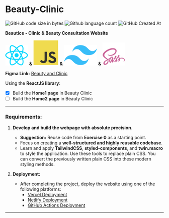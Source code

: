 # Beauty-Clinic

![GitHub code size in bytes](https://img.shields.io/github/languages/code-size/Viet281101/BeautyClinic) ![Github language count](https://img.shields.io/github/languages/count/Viet281101/BeautyClinic) ![GitHub Created At](https://img.shields.io/github/created-at/Viet281101/BeautyClinic)

**Beautice - Clinic & Beauty Consultation Website**

[![alt text](/public/react.svg)](https://react.dev/)  **&** [![alt text](/public/javascript.svg)](https://en.wikipedia.org/wiki/JavaScript) **&** [![alt text](/public/tailwind.svg)](https://tailwindcss.com/) **&** [![alt text](public/sass.svg)](https://sass-lang.com/)

**Figma Link:** [Beauty and Clinic](https://www.figma.com/design/Ry2YV1BCuUR3m0xPZdqrGP/Beautice---Clinic-%26-Beauty-Consultation-Website-Design?node-id=513-2&node-type=canvas&t=vKCDwo3FlkNBcL8j-0)

Using the **ReactJS library**:

- [X] Build the **Home1 page** in Beauty Clinic 
- [ ] Build the **Home2 page** in Beauty Clinic 

---

### Requirements:
1. **Develop and build the webpage with absolute precision.**
   - **Suggestion:** Reuse code from **Exercise 0** as a starting point.
   - Focus on creating a **well-structured and highly reusable codebase**.
   - Learn and apply **TailwindCSS**, **styled-components**, and **twin.macro** to style the application. Use these tools to replace plain CSS. You can convert the previously written plain CSS into these modern styling methods.

2. **Deployment:**
   - After completing the project, deploy the website using one of the following platforms:
     - [Vercel Deployment](https://vercel.com/docs/deployments/overview)
     - [Netlify Deployment](https://www.netlify.com/)
     - [GitHub Actions Deployment](https://docs.github.com/en/actions/deployment/about-deployments/deploying-with-github-actions) 

---
